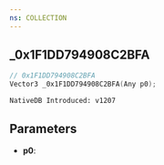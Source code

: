 ```yaml
---
ns: COLLECTION
---
```

## _0x1F1DD794908C2BFA

```c
// 0x1F1DD794908C2BFA
Vector3 _0x1F1DD794908C2BFA(Any p0);
```

```
NativeDB Introduced: v1207
```

## Parameters
* **p0**:
